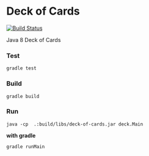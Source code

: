 
# Deck of Cards

[![Build Status](https://secure.travis-ci.org/scotthaleen/deck-of-cards.png?branch=master)](http://travis-ci.org/scotthaleen/deck-of-cards)

Java 8 Deck of Cards

### Test

```
gradle test
```

### Build

```
gradle build
```

### Run 

```
java -cp  .:build/libs/deck-of-cards.jar deck.Main
```

**with gradle**

```
gradle runMain
```
